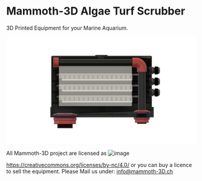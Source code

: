 # Mammoth-3D Algae Turf Scrubber <script type='text/javascript' src='https://storage.ko-fi.com/cdn/widget/Widget_2.js'></script><script type='text/javascript'>kofiwidget2.init('Mammoth-3D Shop', '#e80510', 'X7X1OBP95');kofiwidget2.draw();</script> 




3D Printed Equipment for your Marine Aquarium.

![Mammoth 3D Algae Turf Scrubber](https://github.com/Mammoth-3D/Marine-Aquarium/blob/main/Mammoth%203D%20Algae%20Turf%20Scrubber/Images/Mammoth%203D%20Algae%20Turf%20Scrubber%203.png)


All Mammoth-3D project are licensed as
![image](https://user-images.githubusercontent.com/37383368/139769027-7267da5b-7f58-499d-96bc-e41d164a3aac.png)

https://creativecommons.org/licenses/by-nc/4.0/ or you can buy a licence to sell the equipment. Please Mail us under: info@mammoth-3D.ch


